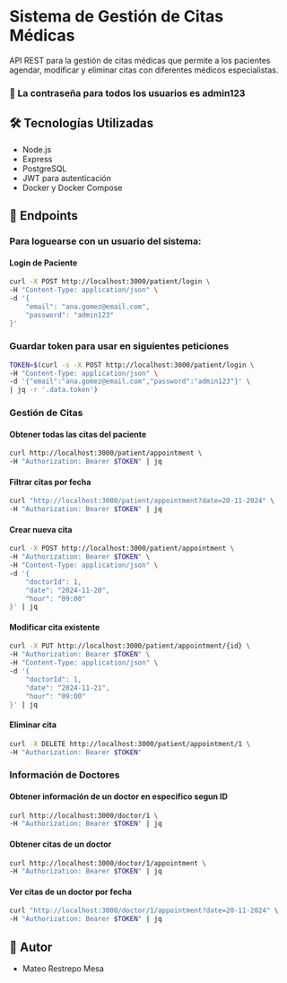 # Sistema de Gestión de Citas Médicas

API REST para la gestión de citas médicas que permite a los pacientes agendar, modificar y eliminar citas con diferentes médicos especialistas.

### 🔑 La contraseña para todos los usuarios es admin123

## 🛠️ Tecnologías Utilizadas

- Node.js
- Express
- PostgreSQL
- JWT para autenticación
- Docker y Docker Compose

## 📌 Endpoints

### Para loguearse con un usuario del sistema:
#### Login de Paciente
```bash
curl -X POST http://localhost:3000/patient/login \
-H "Content-Type: application/json" \
-d '{
    "email": "ana.gomez@email.com",
    "password": "admin123"
}'
```
### Guardar token para usar en siguientes peticiones
```bash
TOKEN=$(curl -s -X POST http://localhost:3000/patient/login \
-H "Content-Type: application/json" \
-d '{"email":"ana.gomez@email.com","password":"admin123"}' \
| jq -r '.data.token')
```

### Gestión de Citas

#### Obtener todas las citas del paciente
```bash
curl http://localhost:3000/patient/appointment \
-H "Authorization: Bearer $TOKEN" | jq
```

#### Filtrar citas por fecha
```bash
curl "http://localhost:3000/patient/appointment?date=20-11-2024" \
-H "Authorization: Bearer $TOKEN" | jq
```

#### Crear nueva cita
```bash
curl -X POST http://localhost:3000/patient/appointment \
-H "Authorization: Bearer $TOKEN" \
-H "Content-Type: application/json" \
-d '{
    "doctorId": 1,
    "date": "2024-11-20",
    "hour": "09:00"
}' | jq
```

#### Modificar cita existente
```bash
curl -X PUT http://localhost:3000/patient/appointment/{id} \
-H "Authorization: Bearer $TOKEN" \
-H "Content-Type: application/json" \
-d '{
    "doctorId": 1,
    "date": "2024-11-21",
    "hour": "09:00"
}' | jq
```

#### Eliminar cita
```bash
curl -X DELETE http://localhost:3000/patient/appointment/1 \
-H "Authorization: Bearer $TOKEN"
```

### Información de Doctores

#### Obtener información de un doctor en especifico segun ID
```bash
curl http://localhost:3000/doctor/1 \
-H "Authorization: Bearer $TOKEN" | jq
```

#### Obtener citas de un doctor
```bash
curl http://localhost:3000/doctor/1/appointment \
-H "Authorization: Bearer $TOKEN" | jq
```

#### Ver citas de un doctor por fecha
```bash
curl "http://localhost:3000/doctor/1/appointment?date=20-11-2024" \
-H "Authorization: Bearer $TOKEN" | jq
```

## 👥 Autor

- Mateo Restrepo Mesa
